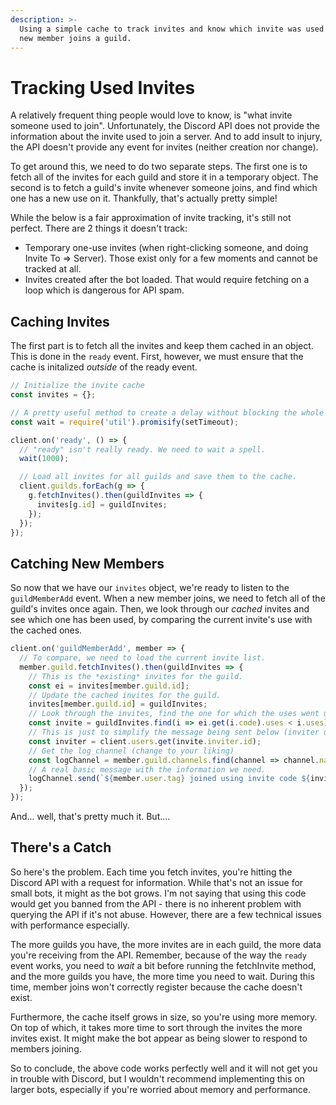 ```yaml
---
description: >-
  Using a simple cache to track invites and know which invite was used when a
  new member joins a guild.
---
```


# Tracking Used Invites

A relatively frequent thing people would love to know, is "what invite someone used to join". Unfortunately, the Discord API does not provide the information about the invite used to join a server. And to add insult to injury, the API doesn't provide any event for invites \(neither creation nor change\).

To get around this, we need to do two separate steps. The first one is to fetch all of the invites for each guild and store it in a temporary object. The second is to fetch a guild's invite whenever someone joins, and find which one has a new use on it. Thankfully, that's actually pretty simple!

While the below is a fair approximation of invite tracking, it's still not perfect. There are 2 things it doesn't track:

* Temporary one-use invites \(when right-clicking someone, and doing Invite To =&gt; Server\). Those exist only for a few moments and cannot be tracked at all.
* Invites created after the bot loaded. That would require fetching on a loop which is dangerous for API spam.

## Caching Invites

The first part is to fetch all the invites and keep them cached in an object. This is done in the `ready` event. First, however, we must ensure that the cache is initalized _outside_ of the ready event.

```javascript
// Initialize the invite cache
const invites = {};

// A pretty useful method to create a delay without blocking the whole script.
const wait = require('util').promisify(setTimeout);

client.on('ready', () => {
  // "ready" isn't really ready. We need to wait a spell.
  wait(1000);

  // Load all invites for all guilds and save them to the cache.
  client.guilds.forEach(g => {
    g.fetchInvites().then(guildInvites => {
      invites[g.id] = guildInvites;
    });
  });
});
```

## Catching New Members

So now that we have our `invites` object, we're ready to listen to the `guildMemberAdd` event. When a new member joins, we need to fetch all of the guild's invites once again. Then, we look through our _cached_ invites and see which one has been used, by comparing the current invite's use with the cached ones.

```javascript
client.on('guildMemberAdd', member => {
  // To compare, we need to load the current invite list.
  member.guild.fetchInvites().then(guildInvites => {
    // This is the *existing* invites for the guild.
    const ei = invites[member.guild.id];
    // Update the cached invites for the guild.
    invites[member.guild.id] = guildInvites;
    // Look through the invites, find the one for which the uses went up.
    const invite = guildInvites.find(i => ei.get(i.code).uses < i.uses);
    // This is just to simplify the message being sent below (inviter doesn't have a tag property)
    const inviter = client.users.get(invite.inviter.id);
    // Get the log channel (change to your liking)
    const logChannel = member.guild.channels.find(channel => channel.name === "join-logs");
    // A real basic message with the information we need. 
    logChannel.send(`${member.user.tag} joined using invite code ${invite.code} from ${inviter.tag}. Invite was used ${invite.uses} times since its creation.`);
  });
});
```

And... well, that's pretty much it. But....

## There's a Catch

So here's the problem. Each time you fetch invites, you're hitting the Discord API with a request for information. While that's not an issue for small bots, it might as the bot grows. I'm not saying that using this code would get you banned from the API - there is no inherent problem with querying the API if it's not abuse. However, there are a few technical issues with performance especially.

The more guilds you have, the more invites are in each guild, the more data you're receiving from the API. Remember, because of the way the `ready` event works, you need to _wait_ a bit before running the fetchInvite method, and the more guilds you have, the more time you need to wait. During this time, member joins won't correctly register because the cache doesn't exist.

Furthermore, the cache itself grows in size, so you're using more memory. On top of which, it takes more time to sort through the invites the more invites exist. It might make the bot appear as being slower to respond to members joining.

So to conclude, the above code works perfectly well and it will not get you in trouble with Discord, but I wouldn't recommend implementing this on larger bots, especially if you're worried about memory and performance.

